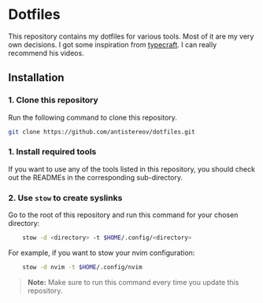 # Dotfiles

This repository contains my dotfiles for various tools. Most of it are my very own decisions. I got some inspiration from [typecraft](https://www.youtube.com/@typecraft_dev). I can really recommend his videos.

## Installation

### 1. Clone this repository

Run the following command to clone this repository.

```bash
git clone https://github.com/antistereov/dotfiles.git
```

### 1. Install required tools

If you want to use any of the tools listed in this repository, you should check out the READMEs in the corresponding sub-directory.

### 2. Use `stow` to create syslinks

Go to the root of this repository and run this command for your chosen directory:

```bash
    stow -d <directory> -t $HOME/.config/<directory>
```

For example, if you want to stow your nvim configuration:


```bash
    stow -d nvim -t $HOME/.config/nvim
```

> **Note:** Make sure to run this command every time you update this repository.
